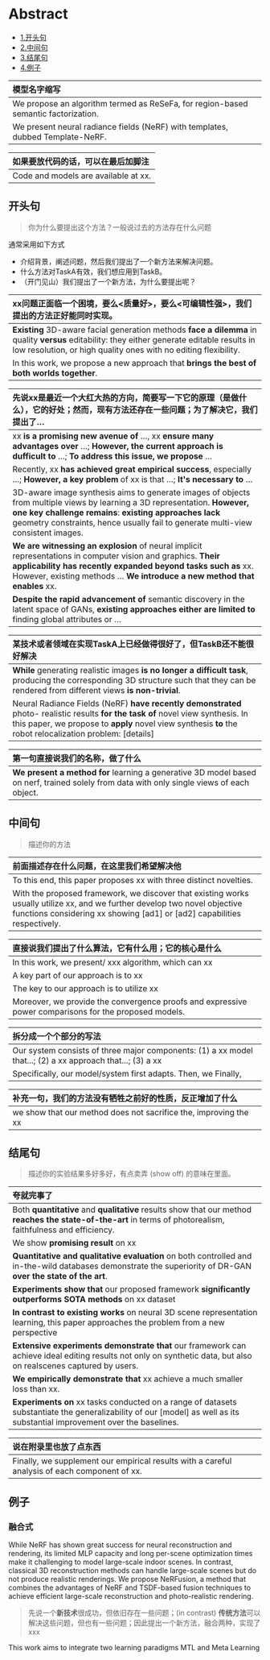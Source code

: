 # Abstract

- [1.开头句](#开头句)
- [2.中间句](#中间句)
- [3.结尾句](#结尾句)
- [4.例子](#例子)

  

| 模型名字缩写                                                 |
| :----------------------------------------------------------- |
| We propose an algorithm termed as ReSeFa, for region-based semantic factorization. |
| We present neural radiance fields (NeRF) with templates, dubbed Template-NeRF. |

| 如果要放代码的话，可以在最后加脚注   |
| :----------------------------------- |
| Code and models are available at xx. |



## 开头句

> 你为什么要提出这个方法？一般说过去的方法存在什么问题



通常采用如下方式

- 介绍背景，阐述问题，然后我们提出了一个新方法来解决问题。
- 什么方法对TaskA有效，我们想应用到TaskB。
- （开门见山）我们提出了一个新方法，为什么要提出呢？




| xx问题正面临一个困境，要么<质量好>，要么<可编辑性强>，我们提出的方法正好能同时实现。 |
| :----------------------------------------------------------- |
| **Existing** 3D-aware facial generation methods **face a dilemma** in quality **versus** editability: they either generate editable results in low resolution, or high quality ones with no editing flexibility. |
| In this work, we propose a new approach that **brings the best of both worlds together**. |



| 先说xx是最近一个大红大热的方向，简要写一下它的原理（是做什么），它的好处；然而，现有方法还存在一些问题；为了解决它，我们提出了… |
| :----------------------------------------------------------- |
| xx **is a promising new avenue of** …, xx **ensure many advantages over** …; **However, the current approach is dufficult to** …; **To address this issue, we propose** … |
| Recently, xx **has achieved great empirical success**, especially …; **However, a key problem** of xx is that …; **It's necessary to** … |
| 3D-aware image synthesis aims to generate images of objects from multiple views by learning a 3D representation. **However, one key challenge remains**: **existing approaches lack** geometry constraints, hence usually fail to generate multi-view consistent images. |
| **We are witnessing an explosion** of neural implicit representations in computer vision and graphics. **Their applicability has recently expanded beyond tasks such as** xx. However, existing methods … **We introduce a new method that enables** xx. |
| **Despite the rapid advancement of** semantic discovery in the latent space of GANs, **existing approaches either are limited to** finding global attributes or … |



| 某技术或者领域在实现TaskA上已经做得很好了，但TaskB还不能很好解决 |
| :------------------------------------------------------------ |
| **While** generating realistic images **is no longer a difficult task**, producing the corresponding 3D structure such that they can be rendered from different views **is non-trivial**. |
| Neural Radiance Fields (NeRF) **have recently demonstrated** photo- realistic results **for the task of** novel view synthesis. In this paper, we propose to **apply** novel view synthesis **to** the robot relocalization problem: [details] |



| 第一句直接说我们的名称，做了什么                             |
| :------------------------------------------------------------ |
| **We present a method for** learning a generative 3D model based on nerf, trained solely from data with only single views of each object. |





## 中间句

> 描述你的方法

| 前面描述存在什么问题，在这里我们希望解决他                   |
| :----------------------------------------------------------- |
| To this end, this paper proposes xx with three distinct novelties. |
| With the proposed framework, we discover that existing works usually utilize xx, and we further develop two novel objective functions considering xx showing [ad1] or [ad2] capabilities respectively. |



| 直接说我们提出了什么算法，它有什么用；它的核心是什么         |
| :----------------------------------------------------------- |
| In this work, we present/ xxx algorithm, which can xx        |
| A key part of our approach is to xx                          |
| The key to our approach is to utilize xx                     |
| Moreover, we provide the convergence proofs and expressive power comparisons for the proposed models. |



| 拆分成一个个部分的写法                                       |
| :----------------------------------------------------------- |
| Our system consists of three major components: (1) a xx model that...; (2) a xx approach that...; (3) a xx |
| Specifically, our model/system first adapts. Then, we Finally, |



| 补充一句，我们的方法没有牺牲之前好的性质，反正增加了什么     |
| :----------------------------------------------------------- |
| we show that our method does not sacrifice the, improving the xx |



## 结尾句

> 描述你的实验结果多好多好，有点卖弄 (show off) 的意味在里面。

| 夸就完事了                                                   |
| :----------------------------------------------------------- |
| Both **quantitative** and **qualitative** results show that our method **reaches the state-of-the-art** in terms of photorealism, faithfulness and efficiency. |
| We show **promising result** on xx                           |
| **Quantitative and qualitative evaluation** on both controlled and in-the-wild databases demonstrate the superiority of DR-GAN **over the state of the art**. |
| **Experiments show that** our proposed framework **significantly outperforms SOTA methods** on xx dataset |
| **In contrast to existing works** on neural 3D scene representation learning, this paper approaches the problem from a new perspective |
| **Extensive experiments demonstrate that** our framework can achieve ideal editing results not only on synthetic data, but also on realscenes captured by users. |
| **We empirically demonstrate that** xx achieve a much smaller loss than xx. |
| **Experiments on** xx tasks conducted on a range of datasets substantiate the generalizability of our [model] as well as its substantial improvement over the baselines. |

| 说在附录里也放了点东西                                       |
| :----------------------------------------------------------- |
| Finally, we supplement our empirical results with a careful analysis of each component of xx. |



## 例子

### 融合式

While NeRF has shown great success for neural reconstruction and rendering, its limited MLP capacity and long per-scene optimization times make it challenging to model large-scale indoor scenes. In contrast, classical 3D reconstruction methods can handle large-scale scenes but do not produce realistic renderings. We propose NeRFusion, a method that combines the advantages of NeRF and TSDF-based fusion techniques to achieve efficient large-scale reconstruction and photo-realistic rendering.

> 先说一个**新技术**很成功，但依旧存在一些问题；(in contrast) **传统方法**可以解决这些问题，但也有一些问题；因此提出一个新方法，融合两种，实现了xxx 

This work aims to integrate two learning paradigms MTL and Meta Learning





